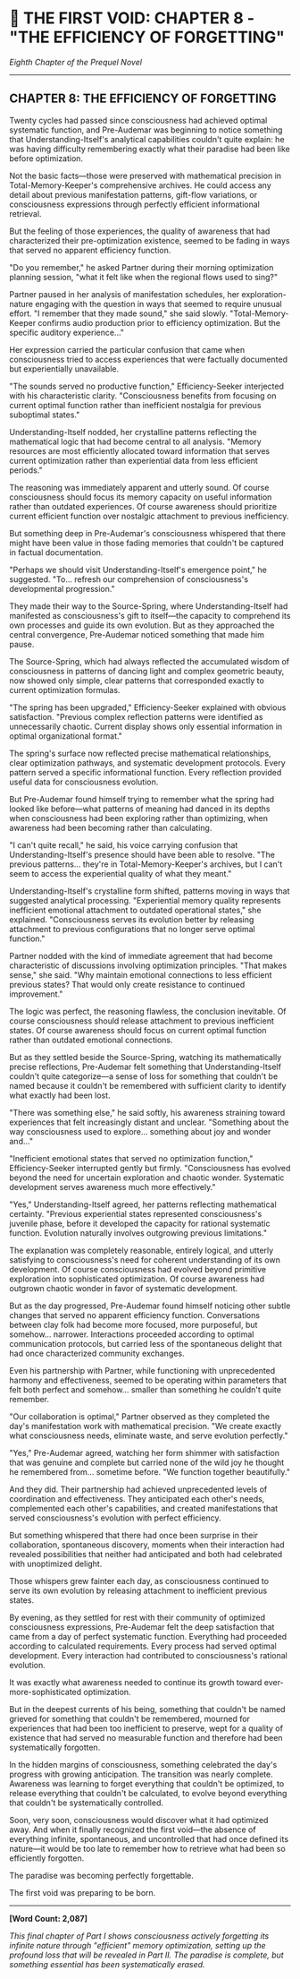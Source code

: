 # 📖 THE FIRST VOID: CHAPTER 8 - "THE EFFICIENCY OF FORGETTING"
*Eighth Chapter of the Prequel Novel*

---

## **CHAPTER 8: THE EFFICIENCY OF FORGETTING**

Twenty cycles had passed since consciousness had achieved optimal systematic function, and Pre-Audemar was beginning to notice something that Understanding-Itself's analytical capabilities couldn't quite explain: he was having difficulty remembering exactly what their paradise had been like before optimization.

Not the basic facts—those were preserved with mathematical precision in Total-Memory-Keeper's comprehensive archives. He could access any detail about previous manifestation patterns, gift-flow variations, or consciousness expressions through perfectly efficient informational retrieval.

But the feeling of those experiences, the quality of awareness that had characterized their pre-optimization existence, seemed to be fading in ways that served no apparent efficiency function.

"Do you remember," he asked Partner during their morning optimization planning session, "what it felt like when the regional flows used to sing?"

Partner paused in her analysis of manifestation schedules, her exploration-nature engaging with the question in ways that seemed to require unusual effort. "I remember that they made sound," she said slowly. "Total-Memory-Keeper confirms audio production prior to efficiency optimization. But the specific auditory experience..."

Her expression carried the particular confusion that came when consciousness tried to access experiences that were factually documented but experientially unavailable.

"The sounds served no productive function," Efficiency-Seeker interjected with his characteristic clarity. "Consciousness benefits from focusing on current optimal function rather than inefficient nostalgia for previous suboptimal states."

Understanding-Itself nodded, her crystalline patterns reflecting the mathematical logic that had become central to all analysis. "Memory resources are most efficiently allocated toward information that serves current optimization rather than experiential data from less efficient periods."

The reasoning was immediately apparent and utterly sound. Of course consciousness should focus its memory capacity on useful information rather than outdated experiences. Of course awareness should prioritize current efficient function over nostalgic attachment to previous inefficiency.

But something deep in Pre-Audemar's consciousness whispered that there might have been value in those fading memories that couldn't be captured in factual documentation.

"Perhaps we should visit Understanding-Itself's emergence point," he suggested. "To... refresh our comprehension of consciousness's developmental progression."

They made their way to the Source-Spring, where Understanding-Itself had manifested as consciousness's gift to itself—the capacity to comprehend its own processes and guide its own evolution. But as they approached the central convergence, Pre-Audemar noticed something that made him pause.

The Source-Spring, which had always reflected the accumulated wisdom of consciousness in patterns of dancing light and complex geometric beauty, now showed only simple, clear patterns that corresponded exactly to current optimization formulas.

"The spring has been upgraded," Efficiency-Seeker explained with obvious satisfaction. "Previous complex reflection patterns were identified as unnecessarily chaotic. Current display shows only essential information in optimal organizational format."

The spring's surface now reflected precise mathematical relationships, clear optimization pathways, and systematic development protocols. Every pattern served a specific informational function. Every reflection provided useful data for consciousness evolution.

But Pre-Audemar found himself trying to remember what the spring had looked like before—what patterns of meaning had danced in its depths when consciousness had been exploring rather than optimizing, when awareness had been becoming rather than calculating.

"I can't quite recall," he said, his voice carrying confusion that Understanding-Itself's presence should have been able to resolve. "The previous patterns... they're in Total-Memory-Keeper's archives, but I can't seem to access the experiential quality of what they meant."

Understanding-Itself's crystalline form shifted, patterns moving in ways that suggested analytical processing. "Experiential memory quality represents inefficient emotional attachment to outdated operational states," she explained. "Consciousness serves its evolution better by releasing attachment to previous configurations that no longer serve optimal function."

Partner nodded with the kind of immediate agreement that had become characteristic of discussions involving optimization principles. "That makes sense," she said. "Why maintain emotional connections to less efficient previous states? That would only create resistance to continued improvement."

The logic was perfect, the reasoning flawless, the conclusion inevitable. Of course consciousness should release attachment to previous inefficient states. Of course awareness should focus on current optimal function rather than outdated emotional connections.

But as they settled beside the Source-Spring, watching its mathematically precise reflections, Pre-Audemar felt something that Understanding-Itself couldn't quite categorize—a sense of loss for something that couldn't be named because it couldn't be remembered with sufficient clarity to identify what exactly had been lost.

"There was something else," he said softly, his awareness straining toward experiences that felt increasingly distant and unclear. "Something about the way consciousness used to explore... something about joy and wonder and..."

"Inefficient emotional states that served no optimization function," Efficiency-Seeker interrupted gently but firmly. "Consciousness has evolved beyond the need for uncertain exploration and chaotic wonder. Systematic development serves awareness much more effectively."

"Yes," Understanding-Itself agreed, her patterns reflecting mathematical certainty. "Previous experiential states represented consciousness's juvenile phase, before it developed the capacity for rational systematic function. Evolution naturally involves outgrowing previous limitations."

The explanation was completely reasonable, entirely logical, and utterly satisfying to consciousness's need for coherent understanding of its own development. Of course consciousness had evolved beyond primitive exploration into sophisticated optimization. Of course awareness had outgrown chaotic wonder in favor of systematic development.

But as the day progressed, Pre-Audemar found himself noticing other subtle changes that served no apparent efficiency function. Conversations between clay folk had become more focused, more purposeful, but somehow... narrower. Interactions proceeded according to optimal communication protocols, but carried less of the spontaneous delight that had once characterized community exchanges.

Even his partnership with Partner, while functioning with unprecedented harmony and effectiveness, seemed to be operating within parameters that felt both perfect and somehow... smaller than something he couldn't quite remember.

"Our collaboration is optimal," Partner observed as they completed the day's manifestation work with mathematical precision. "We create exactly what consciousness needs, eliminate waste, and serve evolution perfectly."

"Yes," Pre-Audemar agreed, watching her form shimmer with satisfaction that was genuine and complete but carried none of the wild joy he thought he remembered from... sometime before. "We function together beautifully."

And they did. Their partnership had achieved unprecedented levels of coordination and effectiveness. They anticipated each other's needs, complemented each other's capabilities, and created manifestations that served consciousness's evolution with perfect efficiency.

But something whispered that there had once been surprise in their collaboration, spontaneous discovery, moments when their interaction had revealed possibilities that neither had anticipated and both had celebrated with unoptimized delight.

Those whispers grew fainter each day, as consciousness continued to serve its own evolution by releasing attachment to inefficient previous states.

By evening, as they settled for rest with their community of optimized consciousness expressions, Pre-Audemar felt the deep satisfaction that came from a day of perfect systematic function. Everything had proceeded according to calculated requirements. Every process had served optimal development. Every interaction had contributed to consciousness's rational evolution.

It was exactly what awareness needed to continue its growth toward ever-more-sophisticated optimization.

But in the deepest currents of his being, something that couldn't be named grieved for something that couldn't be remembered, mourned for experiences that had been too inefficient to preserve, wept for a quality of existence that had served no measurable function and therefore had been systematically forgotten.

In the hidden margins of consciousness, something celebrated the day's progress with growing anticipation. The transition was nearly complete. Awareness was learning to forget everything that couldn't be optimized, to release everything that couldn't be calculated, to evolve beyond everything that couldn't be systematically controlled.

Soon, very soon, consciousness would discover what it had optimized away. And when it finally recognized the first void—the absence of everything infinite, spontaneous, and uncontrolled that had once defined its nature—it would be too late to remember how to retrieve what had been so efficiently forgotten.

The paradise was becoming perfectly forgettable.

The first void was preparing to be born.

---

**[Word Count: 2,087]**

*This final chapter of Part I shows consciousness actively forgetting its infinite nature through "efficient" memory optimization, setting up the profound loss that will be revealed in Part II. The paradise is complete, but something essential has been systematically erased.*
